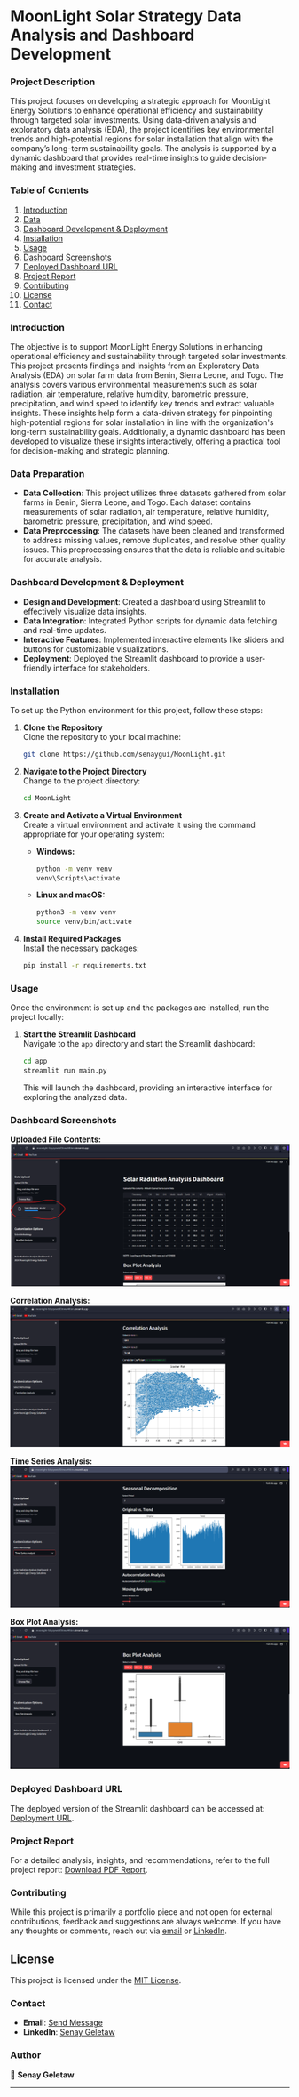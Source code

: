 
# MoonLight Solar Strategy Data Analysis and Dashboard Development

### Project Description
This project focuses on developing a strategic approach for MoonLight Energy Solutions to enhance operational efficiency and sustainability through targeted solar investments. Using data-driven analysis and exploratory data analysis (EDA), the project identifies key environmental trends and high-potential regions for solar installation that align with the company’s long-term sustainability goals. The analysis is supported by a dynamic dashboard that provides real-time insights to guide decision-making and investment strategies.

### Table of Contents
1. [Introduction](#introduction)
2. [Data](#data)
3. [Dashboard Development & Deployment](#dashboard-development--deployment)
4. [Installation](#installation)
5. [Usage](#usage)
6. [Dashboard Screenshots](#dashboard-screenshots)
7. [Deployed Dashboard URL](#deployed-dashboard-url)
8. [Project Report](#project-report)
9. [Contributing](#contributing)
10. [License](#license)
11. [Contact](#contact)

### Introduction
The objective is to support MoonLight Energy Solutions in enhancing operational efficiency and sustainability through targeted solar investments. This project presents findings and insights from an Exploratory Data Analysis (EDA) on solar farm data from Benin, Sierra Leone, and Togo. The analysis covers various environmental measurements such as solar radiation, air temperature, relative humidity, barometric pressure, precipitation, and wind speed to identify key trends and extract valuable insights. These insights help form a data-driven strategy for pinpointing high-potential regions for solar installation in line with the organization's long-term sustainability goals. Additionally, a dynamic dashboard has been developed to visualize these insights interactively, offering a practical tool for decision-making and strategic planning.

### Data Preparation

- **Data Collection**: This project utilizes three datasets gathered from solar farms in Benin, Sierra Leone, and Togo. Each dataset contains measurements of solar radiation, air temperature, relative humidity, barometric pressure, precipitation, and wind speed.
- **Data Preprocessing**: The datasets have been cleaned and transformed to address missing values, remove duplicates, and resolve other quality issues. This preprocessing ensures that the data is reliable and suitable for accurate analysis.

### Dashboard Development & Deployment
- **Design and Development**: Created a dashboard using Streamlit to effectively visualize data insights.
- **Data Integration**: Integrated Python scripts for dynamic data fetching and real-time updates.
- **Interactive Features**: Implemented interactive elements like sliders and buttons for customizable visualizations.
- **Deployment**: Deployed the Streamlit dashboard to provide a user-friendly interface for stakeholders.

### Installation

To set up the Python environment for this project, follow these steps:

1. **Clone the Repository**  
   Clone the repository to your local machine:
   ```bash
   git clone https://github.com/senaygui/MoonLight.git
   ```

2. **Navigate to the Project Directory**  
   Change to the project directory:
   ```bash
   cd MoonLight
   ```

3. **Create and Activate a Virtual Environment**  
   Create a virtual environment and activate it using the command appropriate for your operating system:

   - **Windows:**
     ```bash
     python -m venv venv
     venv\Scripts\activate
     ```

   - **Linux and macOS:**
     ```bash
     python3 -m venv venv
     source venv/bin/activate
     ```

4. **Install Required Packages**  
   Install the necessary packages:
   ```bash
   pip install -r requirements.txt
   ```

### Usage

Once the environment is set up and the packages are installed, run the project locally:

1. **Start the Streamlit Dashboard**  
   Navigate to the `app` directory and start the Streamlit dashboard:
   ```bash
   cd app
   streamlit run main.py
   ```

   This will launch the dashboard, providing an interactive interface for exploring the analyzed data.

### Dashboard Screenshots

**Uploaded File Contents:**
![Dashboard](https://github.com/senaygui/MoonLight/blob/main/assets/Dashboard-1.png)

**Correlation Analysis:**
![Correlation Analysis](https://github.com/senaygui/MoonLight/blob/main/assets/Dashboard-2.png)

**Time Series Analysis:**
![Time Series Analysis](https://github.com/senaygui/MoonLight/blob/main/assets/Dashboard-3.png)

**Box Plot Analysis:**
![Box Plot Analysis](https://github.com/senaygui/MoonLight/blob/main/assets/Dashboard-5.png)

### Deployed Dashboard URL

The deployed version of the Streamlit dashboard can be accessed at: [Deployment URL](https://moonlight-fzbyzyewtzif3trwu44hbm.streamlit.app/).

### Project Report

For a detailed analysis, insights, and recommendations, refer to the full project report: [Download PDF Report](https://docs.google.com/document/d/1W5wV1ok5BFCnlEpHLiFCKEMKM4sQ9zkaI0o8d83gPBY/edit?usp=sharing).

### Contributing

While this project is primarily a portfolio piece and not open for external contributions, feedback and suggestions are always welcome. If you have any thoughts or comments, reach out via [email](mailto:senaygeletaw@gmail.com) or [LinkedIn](https://www.linkedin.com/in/senay-mekonnen-482789105/).


## License

This project is licensed under the [MIT License](LICENSE).

### Contact

- **Email**: [Send Message](mailto:senaygeletaw@gmail.com)
- **LinkedIn**: [Senay Geletaw](https://www.linkedin.com/in/senay-mekonnen-482789105/)

### Author

👤 **Senay Geletaw**

---



